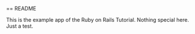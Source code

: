 == README

This is the example app of the Ruby on Rails Tutorial.
Nothing special here. Just a test.

